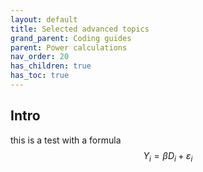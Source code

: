 ```yaml
---
layout: default
title: Selected advanced topics
grand_parent: Coding guides
parent: Power calculations
nav_order: 20
has_children: true
has_toc: true
---
```


## Intro

this is a test with a formula $$ Y_i = \beta D_i + \varepsilon_i $$

